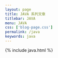 ```yaml
---
layout: page
title: JAVA 系列文章
titlebar: JAVA
menu: JAVA
css: ['blog-page.css']
permalink: /java
keywords: java
---
```


{% include java.html %}